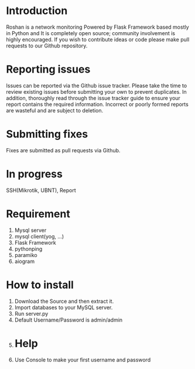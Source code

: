 # Introduction
Roshan is a network monitoring Powered by Flask Framework based mostly in Python and It is completely open source; community involvement is highly encouraged. If you wish to contribute ideas or code please make pull requests to our Github repository.
# Reporting issues
Issues can be reported via the Github issue tracker. Please take the time to review existing issues before submitting your own to prevent duplicates.
In addition, thoroughly read through the issue tracker guide to ensure your report contains the required information. Incorrect or poorly formed reports are wasteful and are subject to deletion.
# Submitting fixes
Fixes are submitted as pull requests via Github.
# In progress
SSH(Mikrotik, UBNT), Report
# Requirement
1. Mysql server
2. mysql client(yog, ...)
3. Flask Framework
4. pythonping
5. paramiko
6. aiogram
# How to install
1. Download the Source and then extract it.
2. Import databases to your MySQL server.
3. Run server.py
4. Default Username/Password is admin/admin
5. # Help
6. Use Console to make your first username and password
